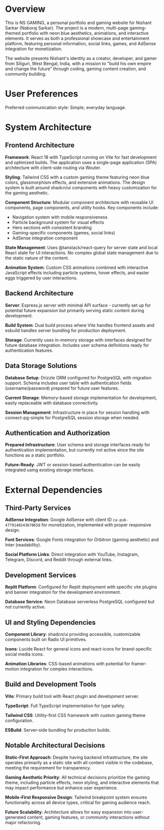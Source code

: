 # Overview

This is NS GAMING, a personal portfolio and gaming website for Nishant Sarkar (Naboraj Sarkar). The project is a modern, multi-page gaming-themed portfolio with neon blue aesthetics, animations, and interactive elements. It serves as both a professional showcase and entertainment platform, featuring personal information, social links, games, and AdSense integration for monetization.

The website presents Nishant's identity as a creator, developer, and gamer from Siliguri, West Bengal, India, with a mission to "build his own empire and change the future" through coding, gaming content creation, and community building.

# User Preferences

Preferred communication style: Simple, everyday language.

# System Architecture

## Frontend Architecture

**Framework**: React 18 with TypeScript running on Vite for fast development and optimized builds. The application uses a single-page application (SPA) architecture with client-side routing via Wouter.

**Styling**: Tailwind CSS with a custom gaming theme featuring neon blue colors, glassmorphism effects, and extensive animations. The design system is built around shadcn/ui components with heavy customization for the gaming aesthetic.

**Component Structure**: Modular component architecture with reusable UI components, page components, and utility hooks. Key components include:
- Navigation system with mobile responsiveness
- Particle background system for visual effects
- Hero sections with consistent branding
- Gaming-specific components (games, social links)
- AdSense integration component

**State Management**: Uses @tanstack/react-query for server state and local React state for UI interactions. No complex global state management due to the static nature of the content.

**Animation System**: Custom CSS animations combined with interactive JavaScript effects including particle systems, hover effects, and easter eggs triggered by user interactions.

## Backend Architecture

**Server**: Express.js server with minimal API surface - currently set up for potential future expansion but primarily serving static content during development.

**Build System**: Dual build process where Vite handles frontend assets and esbuild handles server bundling for production deployment.

**Storage**: Currently uses in-memory storage with interfaces designed for future database integration. Includes user schema definitions ready for authentication features.

## Data Storage Solutions

**Database Setup**: Drizzle ORM configured for PostgreSQL with migration support. Schema includes user table with authentication fields (username/password) prepared for future user features.

**Current Storage**: Memory-based storage implementation for development, easily replaceable with database connectivity.

**Session Management**: Infrastructure in place for session handling with connect-pg-simple for PostgreSQL session storage when needed.

## Authentication and Authorization

**Prepared Infrastructure**: User schema and storage interfaces ready for authentication implementation, but currently not active since the site functions as a static portfolio.

**Future-Ready**: JWT or session-based authentication can be easily integrated using existing storage interfaces.

# External Dependencies

## Third-Party Services

**AdSense Integration**: Google AdSense with client ID `ca-pub-4779140243670658` for monetization, implemented with proper responsive design.

**Font Services**: Google Fonts integration for Orbitron (gaming aesthetic) and Inter (readability).

**Social Platform Links**: Direct integration with YouTube, Instagram, Telegram, Discord, and Reddit through external links.

## Development Services

**Replit Platform**: Configured for Replit deployment with specific vite plugins and banner integration for the development environment.

**Database Service**: Neon Database serverless PostgreSQL configured but not currently active.

## UI and Styling Dependencies

**Component Library**: shadcn/ui providing accessible, customizable components built on Radix UI primitives.

**Icons**: Lucide React for general icons and react-icons for brand-specific social media icons.

**Animation Libraries**: CSS-based animations with potential for framer-motion integration for complex interactions.

## Build and Development Tools

**Vite**: Primary build tool with React plugin and development server.

**TypeScript**: Full TypeScript implementation for type safety.

**Tailwind CSS**: Utility-first CSS framework with custom gaming theme configuration.

**ESBuild**: Server-side bundling for production builds.

## Notable Architectural Decisions

**Static-First Approach**: Despite having backend infrastructure, the site operates primarily as a static site with all content visible in the codebase, meeting the requirement for transparency.

**Gaming Aesthetic Priority**: All technical decisions prioritize the gaming theme, including particle effects, neon styling, and interactive elements that may impact performance but enhance user experience.

**Mobile-First Responsive Design**: Tailwind breakpoint system ensures functionality across all device types, critical for gaming audience reach.

**Future Scalability**: Architecture allows for easy expansion into user-generated content, gaming features, or community interactions without major refactoring.